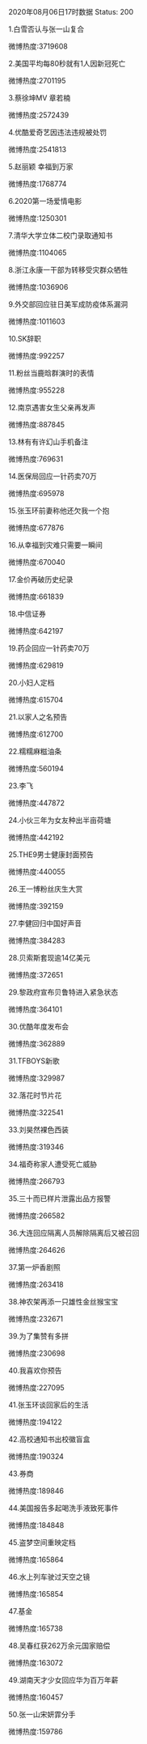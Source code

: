 2020年08月06日17时数据
Status: 200

1.白雪否认与张一山复合

微博热度:3719608

2.美国平均每80秒就有1人因新冠死亡

微博热度:2701195

3.蔡徐坤MV 章若楠

微博热度:2572439

4.优酷爱奇艺因违法违规被处罚

微博热度:2541813

5.赵丽颖 幸福到万家

微博热度:1768774

6.2020第一场爱情电影

微博热度:1250301

7.清华大学立体二校门录取通知书

微博热度:1104065

8.浙江永康一干部为转移受灾群众牺牲

微博热度:1036906

9.外交部回应驻日美军成防疫体系漏洞

微博热度:1011603

10.SK辞职

微博热度:992257

11.粉丝当鹿晗群演时的表情

微博热度:955228

12.南京遇害女生父亲再发声

微博热度:887845

13.林有有许幻山手机备注

微博热度:769631

14.医保局回应一针药卖70万

微博热度:695978

15.张玉环前妻称他还欠我一个抱

微博热度:677876

16.从幸福到灾难只需要一瞬间

微博热度:670040

17.金价再破历史纪录

微博热度:661839

18.中信证券

微博热度:642197

19.药企回应一针药卖70万

微博热度:629819

20.小妇人定档

微博热度:615704

21.以家人之名预告

微博热度:612700

22.糯糯麻糍油条

微博热度:560194

23.李飞

微博热度:447872

24.小伙三年为女友种出半亩荷塘

微博热度:442192

25.THE9男士健康封面预告

微博热度:440055

26.王一博粉丝庆生大赏

微博热度:392159

27.李健回归中国好声音

微博热度:384283

28.贝索斯套现逾14亿美元

微博热度:372651

29.黎政府宣布贝鲁特进入紧急状态

微博热度:364101

30.优酷年度发布会

微博热度:362889

31.TFBOYS新歌

微博热度:329987

32.落花时节片花

微博热度:322541

33.刘昊然裸色西装

微博热度:319346

34.福奇称家人遭受死亡威胁

微博热度:266793

35.三十而已样片泄露出品方报警

微博热度:266582

36.大连回应隔离人员解除隔离后又被召回

微博热度:264626

37.第一炉香剧照

微博热度:263418

38.神农架再添一只雄性金丝猴宝宝

微博热度:232671

39.为了集赞有多拼

微博热度:230698

40.我喜欢你预告

微博热度:227095

41.张玉环谈回家后的生活

微博热度:194122

42.高校通知书出校徽盲盒

微博热度:190324

43.券商

微博热度:189846

44.美国报告多起喝洗手液致死事件

微博热度:184848

45.盗梦空间重映定档

微博热度:165864

46.水上列车驶过天空之镜

微博热度:165854

47.基金

微博热度:165738

48.吴春红获262万余元国家赔偿

微博热度:163072

49.湖南天才少女回应华为百万年薪

微博热度:160457

50.张一山宋妍霏分手

微博热度:159786


